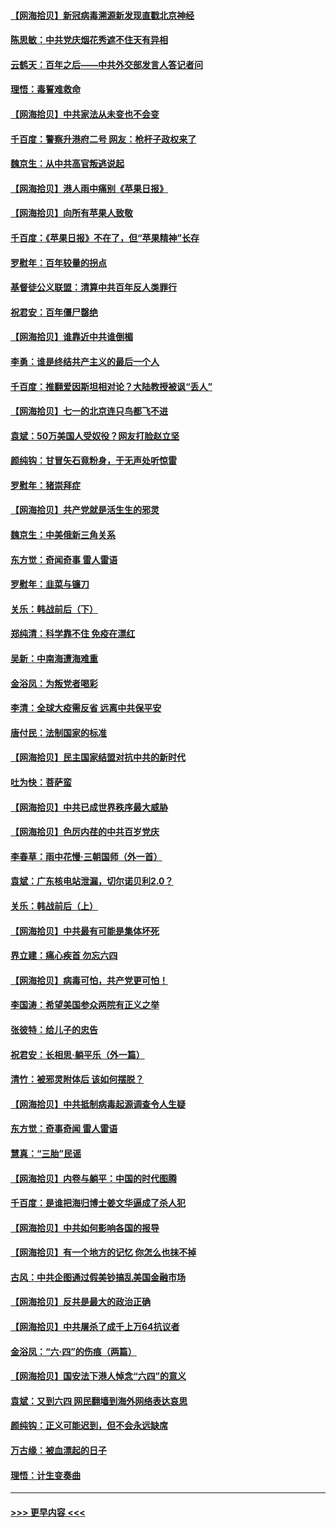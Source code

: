#### [【网海拾贝】新冠病毒溯源新发现直戳北京神经](../pages/nsc993/n13052425.md?t=06290152) 
#### [陈思敏：中共党庆烟花秀遮不住天有异相](../pages/nsc993/n13052020.md?t=06290152) 
#### [云鹤天：百年之后——中共外交部发言人答记者问](../pages/nsc993/n13051604.md?t=06290152) 
#### [理悟：毒誓难救命](../pages/nsc993/n13051601.md?t=06290152) 
#### [【网海拾贝】中共家法从未变也不会变](../pages/nsc993/n13050366.md?t=06290152) 
#### [千百度：警察升港府二号 网友：枪杆子政权来了](../pages/nsc993/n13050261.md?t=06290152) 
#### [魏京生：从中共高官叛逃说起](../pages/nsc993/n13048997.md?t=06290152) 
#### [【网海拾贝】港人雨中痛别《苹果日报》](../pages/nsc993/n13048941.md?t=06290152) 
#### [【网海拾贝】向所有苹果人致敬](../pages/nsc993/n13046795.md?t=06290152) 
#### [千百度：《苹果日报》不在了，但“苹果精神”长存](../pages/nsc993/n13046703.md?t=06290152) 
#### [罗慰年：百年较量的拐点](../pages/nsc993/n13046542.md?t=06290152) 
#### [基督徒公义联盟：清算中共百年反人类罪行](../pages/nsc993/n13046499.md?t=06290152) 
#### [祝君安：百年僵尸罄绝](../pages/nsc993/n13045595.md?t=06290152) 
#### [【网海拾贝】谁靠近中共谁倒楣](../pages/nsc993/n13044667.md?t=06290152) 
#### [李勇：谁是终结共产主义的最后一个人](../pages/nsc993/n13044397.md?t=06290152) 
#### [千百度：推翻爱因斯坦相对论？大陆教授被讽“丢人”](../pages/nsc993/n13043908.md?t=06290152) 
#### [【网海拾贝】七一的北京连只鸟都飞不进](../pages/nsc993/n13041377.md?t=06290152) 
#### [袁斌：50万美国人受奴役？网友打脸赵立坚](../pages/nsc993/n13041330.md?t=06290152) 
#### [颜纯钩：甘冒矢石竟粉身，于无声处听惊雷](../pages/nsc993/n13041140.md?t=06290152) 
#### [罗慰年：猪崇拜症](../pages/nsc993/n13041071.md?t=06290152) 
#### [【网海拾贝】共产党就是活生生的邪灵](../pages/nsc993/n13036627.md?t=06290152) 
#### [魏京生：中美俄新三角关系](../pages/nsc993/n13035986.md?t=06290152) 
#### [东方觉：奇闻奇事 雷人雷语](../pages/nsc993/n13035878.md?t=06290152) 
#### [罗慰年：韭菜与镰刀](../pages/nsc993/n13034374.md?t=06290152) 
#### [关乐：韩战前后（下）](../pages/nsc993/n13034113.md?t=06290152) 
#### [郑纯清：科学靠不住 免疫在漂红](../pages/nsc993/n13034093.md?t=06290152) 
#### [吴新：中南海遭海难重](../pages/nsc993/n13034084.md?t=06290152) 
#### [金浴凤：为叛党者喝彩](../pages/nsc993/n13034058.md?t=06290152) 
#### [李清：全球大疫需反省 远离中共保平安](../pages/nsc993/n13033784.md?t=06290152) 
#### [唐付民：法制国家的标准](../pages/nsc993/n13032944.md?t=06290152) 
#### [【网海拾贝】民主国家结盟对抗中共的新时代](../pages/nsc993/n13031717.md?t=06290152) 
#### [吐为快：菩萨蛮](../pages/nsc993/n13030033.md?t=06290152) 
#### [【网海拾贝】中共已成世界秩序最大威胁](../pages/nsc993/n13028138.md?t=06290152) 
#### [【网海拾贝】色厉内荏的中共百岁党庆](../pages/nsc993/n13025582.md?t=06290152) 
#### [李春草：雨中花慢‧三朝国师（外一首）](../pages/nsc993/n13025567.md?t=06290152) 
#### [袁斌：广东核电站泄漏，切尔诺贝利2.0？](../pages/nsc993/n13025475.md?t=06290152) 
#### [关乐：韩战前后（上）](../pages/nsc993/n13025387.md?t=06290152) 
#### [【网海拾贝】中共最有可能是集体坏死](../pages/nsc993/n13023101.md?t=06290152) 
#### [界立建：痛心疾首 勿忘六四](../pages/nsc993/n13022339.md?t=06290152) 
#### [【网海拾贝】病毒可怕，共产党更可怕！](../pages/nsc993/n13020728.md?t=06290152) 
#### [李国涛：希望美国参众两院有正义之举](../pages/nsc993/n13020674.md?t=06290152) 
#### [张彼特：给儿子的忠告](../pages/nsc993/n13018934.md?t=06290152) 
#### [祝君安：长相思‧躺平乐（外一篇）](../pages/nsc993/n13018923.md?t=06290152) 
#### [清竹：被邪灵附体后 该如何摆脱？](../pages/nsc993/n13018877.md?t=06290152) 
#### [【网海拾贝】中共抵制病毒起源调查令人生疑](../pages/nsc993/n13017785.md?t=06290152) 
#### [东方觉：奇事奇闻 雷人雷语](../pages/nsc993/n13017577.md?t=06290152) 
#### [慧真：“三胎”民谣](../pages/nsc993/n13017394.md?t=06290152) 
#### [【网海拾贝】内卷与躺平：中国的时代图腾](../pages/nsc993/n13016128.md?t=06290152) 
#### [千百度：是谁把海归博士姜文华逼成了杀人犯](../pages/nsc993/n13015218.md?t=06290152) 
#### [【网海拾贝】中共如何影响各国的报导](../pages/nsc993/n13012599.md?t=06290152) 
#### [【网海拾贝】有一个地方的记忆 你怎么也抹不掉](../pages/nsc993/n13009802.md?t=06290152) 
#### [古风：中共企图通过假美钞搞乱美国金融市场](../pages/nsc993/n13009626.md?t=06290152) 
#### [【网海拾贝】反共是最大的政治正确](../pages/nsc993/n13007051.md?t=06290152) 
#### [【网海拾贝】中共屠杀了成千上万64抗议者](../pages/nsc993/n13002713.md?t=06290152) 
#### [金浴凤：“六·四”的伤痕（两篇）](../pages/nsc993/n13001719.md?t=06290152) 
#### [【网海拾贝】国安法下港人悼念“六四”的意义](../pages/nsc993/n13001039.md?t=06290152) 
#### [袁斌：又到六四 网民翻墙到海外网络表达哀思](../pages/nsc993/n13000995.md?t=06290152) 
#### [颜纯钩：正义可能迟到，但不会永远缺席](../pages/nsc993/n13000920.md?t=06290152) 
#### [万古缘：被血漂起的日子](../pages/nsc993/n13000914.md?t=06290152) 
#### [理悟：计生变奏曲](../pages/nsc993/n13000414.md?t=06290152) 

----
#### [ >>> 更早内容 <<< ](../indexes/nsc993-earlier.md)
